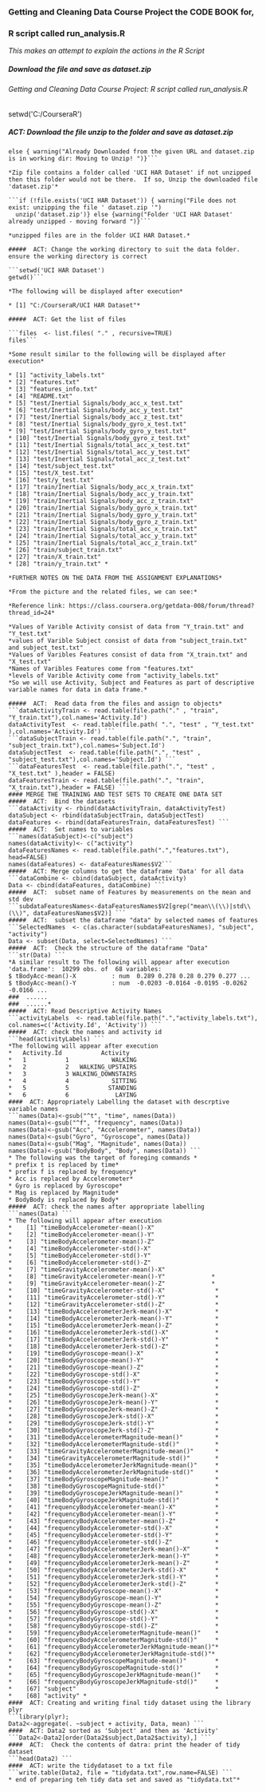 ### Getting and Cleaning Data Course Project the CODE BOOK for,
### R script called run_analysis.R
*This makes an attempt to explain the actions in the R Script*
##### Download the file and save as dataset.zip
######  Getting and Cleaning Data Course Project: R script called run_analysis.R
setwd('C:/CourseraR')
#####  ACT: Download the file  unzip to the folder and save as dataset.zip

```if (!file.exists('dataset.zip')) {download.file('https://d396qusza40orc.cloudfront.net/getdata%2Fprojectfiles%2FUCI%20HAR%20Dataset.zip',destfile='dataset.zip')} 
else { warning("Already Downloaded from the given URL and dataset.zip is in working dir: Moving to Unzip! ")}```

*Zip file contains a folder called 'UCI HAR Dataset' if not unzipped then this folder would not be there.  If so, Unzip the downloaded file 'dataset.zip'*

```if (!file.exists('UCI HAR Dataset')) { warning("File does not exist: unzipping the file ' dataset.zip '")
  unzip('dataset.zip')} else {warning("Folder 'UCI HAR Dataset' already unzipped - moving forward ")}```
  
*unzipped files are in the folder UCI HAR Dataset.*

#####  ACT: Change the working directory to suit the data folder. ensure the working directory is correct

```setwd('UCI HAR Dataset')
getwd()```

*The following will be displayed after execution*

* [1] "C:/CourseraR/UCI HAR Dataset"*
 
#####  ACT: Get the list of files

```files  <- list.files( "." , recursive=TRUE)
files```

*Some result similar to the following will be displayed after execution*

* [1] "activity_labels.txt"                         
* [2] "features.txt"                                
* [3] "features_info.txt"                           
* [4] "README.txt"                                  
* [5] "test/Inertial Signals/body_acc_x_test.txt"   
* [6] "test/Inertial Signals/body_acc_y_test.txt"   
* [7] "test/Inertial Signals/body_acc_z_test.txt"   
* [8] "test/Inertial Signals/body_gyro_x_test.txt"  
* [9] "test/Inertial Signals/body_gyro_y_test.txt"  
* [10] "test/Inertial Signals/body_gyro_z_test.txt"  
* [11] "test/Inertial Signals/total_acc_x_test.txt"  
* [12] "test/Inertial Signals/total_acc_y_test.txt"  
* [13] "test/Inertial Signals/total_acc_z_test.txt"  
* [14] "test/subject_test.txt"                       
* [15] "test/X_test.txt"                             
* [16] "test/y_test.txt"                             
* [17] "train/Inertial Signals/body_acc_x_train.txt" 
* [18] "train/Inertial Signals/body_acc_y_train.txt" 
* [19] "train/Inertial Signals/body_acc_z_train.txt" 
* [20] "train/Inertial Signals/body_gyro_x_train.txt"
* [21] "train/Inertial Signals/body_gyro_y_train.txt"
* [22] "train/Inertial Signals/body_gyro_z_train.txt"
* [23] "train/Inertial Signals/total_acc_x_train.txt"
* [24] "train/Inertial Signals/total_acc_y_train.txt"
* [25] "train/Inertial Signals/total_acc_z_train.txt"
* [26] "train/subject_train.txt"                     
* [27] "train/X_train.txt"                           
* [28] "train/y_train.txt" *

*FURTHER NOTES ON THE DATA FROM THE ASSIGNMENT EXPLANATIONS*

*From the picture and the related files, we can see:*

*Reference link: https://class.coursera.org/getdata-008/forum/thread?thread_id=24*

*Values of Varible Activity consist of data from "Y_train.txt" and "Y_test.txt"
*values of Varible Subject consist of data from "subject_train.txt" and subject_test.txt"
*Values of Varibles Features consist of data from "X_train.txt" and "X_test.txt"
*Names of Varibles Features come from "features.txt"
*levels of Varible Activity come from "activity_labels.txt"
*So we will use Activity, Subject and Features as part of descriptive variable names for data in data frame.*

#####  ACT:  Read data from the files and assign to objects*
```dataActivityTrain <- read.table(file.path("." , "train", "Y_train.txt"),col.names='Activity.Id')
dataActivityTest  <- read.table(file.path( ".", "test" , "Y_test.txt" ),col.names='Activity.Id') ```
```dataSubjectTrain <- read.table(file.path(".", "train", "subject_train.txt"),col.names='Subject.Id')
dataSubjectTest  <- read.table(file.path(".", "test" , "subject_test.txt"),col.names='Subject.Id') ```
```dataFeaturesTest  <- read.table(file.path(".", "test" , "X_test.txt" ),header = FALSE)
dataFeaturesTrain <- read.table(file.path(".", "train", "X_train.txt"),header = FALSE) ```
#### MERGE THE TRAINING AND TEST SETS TO CREATE ONE DATA SET
#####  ACT:  Bind the datasets
```dataActivity <- rbind(dataActivityTrain, dataActivityTest)
dataSubject <- rbind(dataSubjectTrain, dataSubjectTest)
dataFeatures <- rbind(dataFeaturesTrain, dataFeaturesTest) ```
#####  ACT:  Set names to variables
```names(dataSubject)<-c("subject")
names(dataActivity)<- c("activity")
dataFeaturesNames <- read.table(file.path(".","features.txt"), head=FALSE)
names(dataFeatures) <- dataFeaturesNames$V2```
#####  ACT: Merge columns to get the dataframe 'Data' for all data
```dataCombine <- cbind(dataSubject, dataActivity)
Data <- cbind(dataFeatures, dataCombine) ```
#####  ACT:  subset name of Features by measurements on the mean and std dev
```subdataFeaturesNames<-dataFeaturesNames$V2[grep("mean\\(\\)|std\\(\\)", dataFeaturesNames$V2)] ```
#####  ACT:  subset the dataframe "data" by selected names of features
```SelectedNames  <- c(as.character(subdataFeaturesNames), "subject", "activity")
Data <- subset(Data, select=SelectedNames) ```
#####  ACT:  Check the structure of the dataframe "Data"
```str(Data) ```
*A similar result to The following will appear after execution
'data.frame':  10299 obs. of  68 variables:
$ tBodyAcc-mean()-X          : num  0.289 0.278 0.28 0.279 0.277 ...
$ tBodyAcc-mean()-Y          : num  -0.0203 -0.0164 -0.0195 -0.0262 -0.0166 ...
###  ......
###  ......*
#####  ACT: Read Descriptive Activity Names
```activityLabels  <- read.table(file.path(".","activity_labels.txt"), col.names=c('Activity.Id', 'Activity')) ```
#####  ACT: check the names and activity id
```head(activityLabels) ```
*The following will appear after execution
*   Activity.Id           Activity
*   1           1            WALKING
*   2           2   WALKING_UPSTAIRS
*   3           3 WALKING_DOWNSTAIRS
*   4           4            SITTING
*   5           5           STANDING
*   6           6             LAYING
####  ACT: Appropriately Labelling the dataset with descrptive variable names
```names(Data)<-gsub("^t", "time", names(Data))
names(Data)<-gsub("^f", "frequency", names(Data))
names(Data)<-gsub("Acc", "Accelerometer", names(Data))
names(Data)<-gsub("Gyro", "Gyroscope", names(Data))
names(Data)<-gsub("Mag", "Magnitude", names(Data))
names(Data)<-gsub("BodyBody", "Body", names(Data)) ```
* The following was the target of foreging commands *
* prefix t is replaced by time*
* prefix f is replaced by frequency*
* Acc is replaced by Accelerometer*
* Gyro is replaced by Gyroscope*
* Mag is replaced by Magnitude*
* BodyBody is replaced by Body*
#####  ACT: check the names after appropriate labelling
```names(Data) ```
* The following will appear after execution
*    [1] "timeBodyAccelerometer-mean()-X"                
*    [2] "timeBodyAccelerometer-mean()-Y"                
*    [3] "timeBodyAccelerometer-mean()-Z"                
*    [4] "timeBodyAccelerometer-std()-X"                 
*    [5] "timeBodyAccelerometer-std()-Y"                 
*    [6] "timeBodyAccelerometer-std()-Z"                 
*    [7] "timeGravityAccelerometer-mean()-X"             
*    [8] "timeGravityAccelerometer-mean()-Y"             *
*    [9] "timeGravityAccelerometer-mean()-Z"             *
*    [10] "timeGravityAccelerometer-std()-X"              *
*    [11] "timeGravityAccelerometer-std()-Y"              *
*    [12] "timeGravityAccelerometer-std()-Z"              *
*    [13] "timeBodyAccelerometerJerk-mean()-X"            *
*    [14] "timeBodyAccelerometerJerk-mean()-Y"            *
*    [15] "timeBodyAccelerometerJerk-mean()-Z"            *
*    [16] "timeBodyAccelerometerJerk-std()-X"             *
*    [17] "timeBodyAccelerometerJerk-std()-Y"             *
*    [18] "timeBodyAccelerometerJerk-std()-Z"             *
*    [19] "timeBodyGyroscope-mean()-X"                    *
*    [20] "timeBodyGyroscope-mean()-Y"                    *
*    [21] "timeBodyGyroscope-mean()-Z"                    *
*    [22] "timeBodyGyroscope-std()-X"                     *
*    [23] "timeBodyGyroscope-std()-Y"                     *
*    [24] "timeBodyGyroscope-std()-Z"                     *
*    [25] "timeBodyGyroscopeJerk-mean()-X"                *
*    [26] "timeBodyGyroscopeJerk-mean()-Y"                *
*    [27] "timeBodyGyroscopeJerk-mean()-Z"                *
*    [28] "timeBodyGyroscopeJerk-std()-X"                 *
*    [29] "timeBodyGyroscopeJerk-std()-Y"                 *
*    [30] "timeBodyGyroscopeJerk-std()-Z"                 *
*    [31] "timeBodyAccelerometerMagnitude-mean()"         *
*    [32] "timeBodyAccelerometerMagnitude-std()"          *
*    [33] "timeGravityAccelerometerMagnitude-mean()"      *
*    [34] "timeGravityAccelerometerMagnitude-std()"       *
*    [35] "timeBodyAccelerometerJerkMagnitude-mean()"     *
*    [36] "timeBodyAccelerometerJerkMagnitude-std()"      *
*    [37] "timeBodyGyroscopeMagnitude-mean()"             *
*    [38] "timeBodyGyroscopeMagnitude-std()"              *
*    [39] "timeBodyGyroscopeJerkMagnitude-mean()"         *
*    [40] "timeBodyGyroscopeJerkMagnitude-std()"          *
*    [41] "frequencyBodyAccelerometer-mean()-X"           *
*    [42] "frequencyBodyAccelerometer-mean()-Y"           *
*    [43] "frequencyBodyAccelerometer-mean()-Z"           *
*    [44] "frequencyBodyAccelerometer-std()-X"            *
*    [45] "frequencyBodyAccelerometer-std()-Y"            *
*    [46] "frequencyBodyAccelerometer-std()-Z"            *
*    [47] "frequencyBodyAccelerometerJerk-mean()-X"       *
*    [48] "frequencyBodyAccelerometerJerk-mean()-Y"       *
*    [49] "frequencyBodyAccelerometerJerk-mean()-Z"       *
*    [50] "frequencyBodyAccelerometerJerk-std()-X"        *
*    [51] "frequencyBodyAccelerometerJerk-std()-Y"        *
*    [52] "frequencyBodyAccelerometerJerk-std()-Z"        *
*    [53] "frequencyBodyGyroscope-mean()-X"               *
*    [54] "frequencyBodyGyroscope-mean()-Y"               *
*    [55] "frequencyBodyGyroscope-mean()-Z"               *
*    [56] "frequencyBodyGyroscope-std()-X"                *
*    [57] "frequencyBodyGyroscope-std()-Y"                *
*    [58] "frequencyBodyGyroscope-std()-Z"                *
*    [59] "frequencyBodyAccelerometerMagnitude-mean()"    *
*    [60] "frequencyBodyAccelerometerMagnitude-std()"     *
*    [61] "frequencyBodyAccelerometerJerkMagnitude-mean()"*
*    [62] "frequencyBodyAccelerometerJerkMagnitude-std()"*
*    [63] "frequencyBodyGyroscopeMagnitude-mean()"        *
*    [64] "frequencyBodyGyroscopeMagnitude-std()"         *
*    [65] "frequencyBodyGyroscopeJerkMagnitude-mean()"    *
*    [66] "frequencyBodyGyroscopeJerkMagnitude-std()"     *
*    [67] "subject"                                       *
*    [68] "activity" *
####  ACT: Creating and writing final tidy dataset using the library plyr
```library(plyr);
Data2<-aggregate(. ~subject + activity, Data, mean) ```
####  ACT: Data2 sorted as 'Subject' and then as 'Activity'
```Data2<-Data2[order(Data2$subject,Data2$activity),] ```
####  ACT:  Check the contents of datra: print the header of tidy dataset
```head(Data2) ```
####  ACT: write the tidydataset to a txt file
```write.table(Data2, file = "tidydata.txt",row.name=FALSE) ```
* end of preparing teh tidy data set and saved as "tidydata.txt"*


